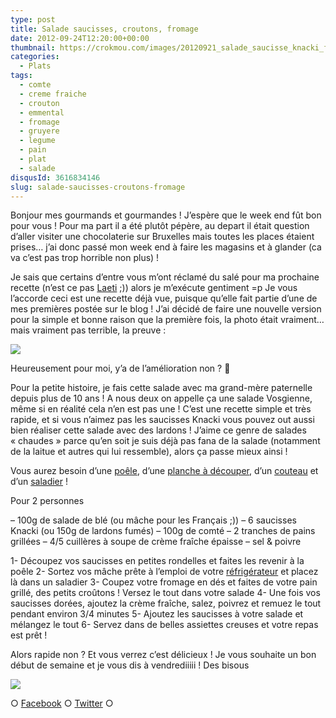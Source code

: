 ```yaml
---
type: post
title: Salade saucisses, croutons, fromage
date: 2012-09-24T12:20:00+00:00
thumbnail: https://crokmou.com/images/20120921_salade_saucisse_knacki_fromage_crouton_0020.jpg
categories:
  - Plats
tags:
  - comte
  - creme fraiche
  - crouton
  - emmental
  - fromage
  - gruyere
  - legume
  - pain
  - plat
  - salade
disqusId: 3616834146
slug: salade-saucisses-croutons-fromage
---
```


Bonjour mes gourmands et gourmandes ! J’espère que le week end fût bon pour vous ! Pour ma part il a été plutôt pépère, au depart il était question d’aller visiter une chocolaterie sur Bruxelles mais toutes les places étaient prises… j’ai donc passé mon week end à faire les magasins et à glander (ca va c’est pas trop horrible non plus) !

Je sais que certains d’entre vous m’ont réclamé du salé pour ma prochaine recette (n’est ce pas [Laeti](http://salomblog.blogspot.be/) ;)) alors je m’exécute gentiment =p Je vous l’accorde ceci est une recette déjà vue, puisque qu’elle fait partie d’une de mes premières postée sur le blog ! J’ai décidé de faire une nouvelle version pour la simple et bonne raison que la première fois, la photo était vraiment… mais vraiment pas terrible, la preuve :

[![](http://2.bp.blogspot.com/-1NY6YKhU_sw/TaNytcLvlRI/AAAAAAAAABk/tQoiJKy3cOc/s320/Salade+Vosgienne.jpg)](http://2.bp.blogspot.com/-1NY6YKhU_sw/TaNytcLvlRI/AAAAAAAAABk/tQoiJKy3cOc/s1600/Salade+Vosgienne.jpg)

Heureusement pour moi, y’a de l’amélioration non ? 🙂

Pour la petite histoire, je fais cette salade avec ma grand-mère paternelle depuis plus de 10 ans ! A nous deux on appelle ça une salade Vosgienne, même si en réalité cela n’en est pas une ! C’est une recette simple et très rapide, et si vous n’aimez pas les saucisses Knacki vous pouvez out aussi bien réaliser cette salade avec des lardons ! J’aime ce genre de salades « chaudes » parce qu’en soit je suis déjà pas fana de la salade (notamment de la laitue et autres qui lui ressemble), alors ça passe mieux ainsi !

Vous aurez besoin d’une [poêle](http://www.rueducommerce.fr/m/pl/malid:4769951), d’une [planche à découper](http://www.rueducommerce.fr/m/pl/malid:4820408), d’un [couteau](http://www.rueducommerce.fr/m/pl/malid:12468606) et d’un [saladier](http://www.rueducommerce.fr/m/pl/malid:4769897) !

Pour 2 personnes

– 100g de salade de blé (ou mâche pour les Français ;))
– 6 saucisses Knacki (ou 150g de lardons fumés)
– 100g de comté
– 2 tranches de pains grillées
– 4/5 cuillères à soupe de crème fraîche épaisse
– sel & poivre

1- Découpez vos saucisses en petites rondelles et faites les revenir à la poêle
2- Sortez vos mâche prête à l’emploi de votre [réfrigérateur](http://www.rueducommerce.fr/m/pl/malid:9633584) et placez là dans un saladier
3- Coupez votre fromage en dés et faites de votre pain grillé, des petits croûtons ! Versez le tout dans votre salade
4- Une fois vos saucisses dorées, ajoutez la crème fraîche, salez, poivrez et remuez le tout pendant environ 3/4 minutes
5- Ajoutez les saucisses à votre salade et mélangez le tout
6- Servez dans de belles assiettes creuses et votre repas est prêt !

Alors rapide non ? Et vous verrez c’est délicieux ! Je vous souhaite un bon début de semaine et je vous dis à vendrediiiii ! Des bisous

[![](http://1.bp.blogspot.com/-mlT3W8C_RL0/UGBA1pYBUPI/AAAAAAAAEkY/3ySY5XvqCFo/s1600/005.gif)](http://1.bp.blogspot.com/-mlT3W8C_RL0/UGBA1pYBUPI/AAAAAAAAEkY/3ySY5XvqCFo/s1600/005.gif)

○ [Facebook](https://www.facebook.com/crokmou.blog) ○ [Twitter](https://twitter.com/Crokmou) ○